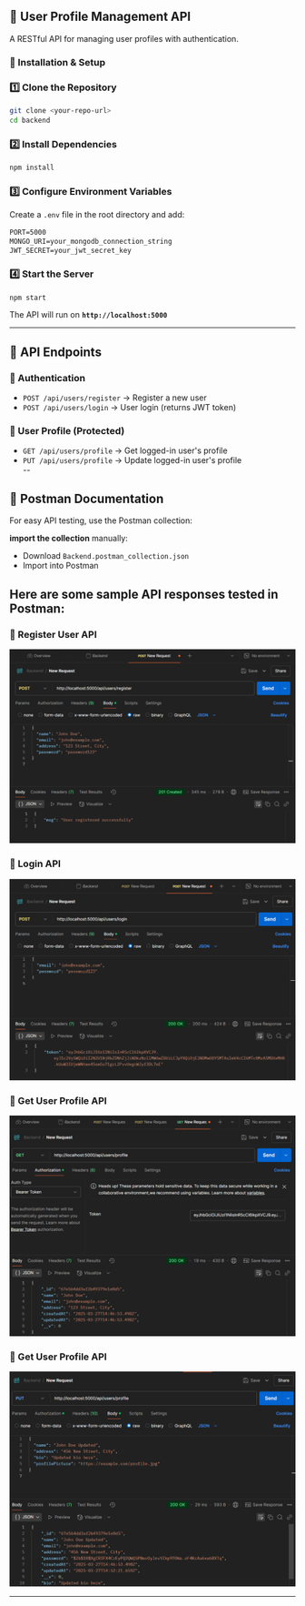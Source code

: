 ## **📌 User Profile Management API**  
A RESTful API for managing user profiles with authentication.  

### **🚀 Installation & Setup**  

### **1️⃣ Clone the Repository**  
```sh
git clone <your-repo-url>
cd backend
```

### **2️⃣ Install Dependencies**  
```sh
npm install
```

### **3️⃣ Configure Environment Variables**  
Create a `.env` file in the root directory and add:  

```env
PORT=5000
MONGO_URI=your_mongodb_connection_string
JWT_SECRET=your_jwt_secret_key
```

### **4️⃣ Start the Server**  
```sh
npm start
```
The API will run on **`http://localhost:5000`**  

---

## **📁 API Endpoints**  

### **🔹 Authentication**  
- `POST /api/users/register` → Register a new user  
- `POST /api/users/login` → User login (returns JWT token)  

### **🔹 User Profile (Protected)**  
- `GET /api/users/profile` → Get logged-in user's profile  
- `PUT /api/users/profile` → Update logged-in user's profile  
--

## **📖 Postman Documentation**  
For easy API testing, use the Postman collection:  

**import the collection** manually:  
- Download `Backend.postman_collection.json`  
- Import into Postman

## Here are some sample API responses tested in Postman:

### 🔹 Register User API
![Register User](./assets/register.png)

### 🔹 Login API
![Login API](./assets/login.png)

### 🔹 Get User Profile API
![User Profile](./assets/profile.png)

### 🔹 Get User Profile API
![Update User Profile](./assets/update.png)

---
